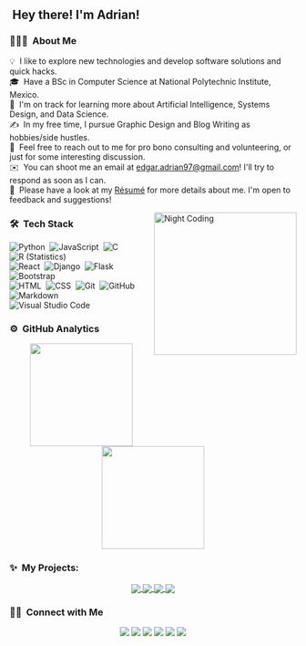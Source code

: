 
<!--![Adrian Romo Banner]-->

## &nbsp;Hey there! I'm Adrian!

### 👨🏻‍💻 &nbsp;About Me

💡 &nbsp;I like to explore new technologies and develop software solutions and quick hacks.\
🎓 &nbsp;Have a BSc in Computer Science at National Polytechnic Institute, Mexico.\
🌱 &nbsp;I'm on track for learning more about Artificial Intelligence, Systems Design, and Data Science.\
✍️ &nbsp;In my free time, I pursue Graphic Design and Blog Writing as hobbies/side hustles.\
💬 &nbsp;Feel free to reach out to me for pro bono consulting and volunteering, or just for some interesting discussion.\
✉️ &nbsp;You can shoot me an email at [edgar.adrian97@gmail.com](mailto:edgar.adrian97@gmail.com)! I'll try to respond as soon as I can.\
📄 &nbsp;Please have a look at my [Résumé](https://www.adrianromo.me/resume) for more details about me. I'm open to feedback and suggestions!

<img alt="Night Coding" src="https://i.pinimg.com/originals/e4/26/70/e426702edf874b181aced1e2fa5c6cde.gif" width="250px" align="right"/>

### 🛠 &nbsp;Tech Stack

![Python](https://img.shields.io/badge/-Python-05122A?style=flat&logo=python)&nbsp;
![JavaScript](https://img.shields.io/badge/-JavaScript-05122A?style=flat&logo=javascript)&nbsp;
![C](https://img.shields.io/badge/-C-05122A?style=flat&logo=C&logoColor=A8B9CC)&nbsp;
![R (Statistics)](https://img.shields.io/badge/-R-05122A?style=flat&logo=R&logoColor=276DC3)\
![React](https://img.shields.io/badge/-React-05122A?style=flat&logo=react)&nbsp;
![Django](https://img.shields.io/badge/-Django-05122A?style=flat&logo=django&logoColor=092E20)&nbsp;
![Flask](https://img.shields.io/badge/-Flask-05122A?style=flat&logo=flask)&nbsp;
![Bootstrap](https://img.shields.io/badge/-Bootstrap-05122A?style=flat&logo=bootstrap&logoColor=563D7C)\
![HTML](https://img.shields.io/badge/-HTML-05122A?style=flat&logo=HTML5)&nbsp;
![CSS](https://img.shields.io/badge/-CSS-05122A?style=flat&logo=CSS3&logoColor=1572B6)&nbsp;
![Git](https://img.shields.io/badge/-Git-05122A?style=flat&logo=git)&nbsp;
![GitHub](https://img.shields.io/badge/-GitHub-05122A?style=flat&logo=github)&nbsp;
![Markdown](https://img.shields.io/badge/-Markdown-05122A?style=flat&logo=markdown)\
![Visual Studio Code](https://img.shields.io/badge/-Visual%20Studio%20Code-05122A?style=flat&logo=visual-studio-code&logoColor=007ACC)&nbsp;

### ⚙️ &nbsp;GitHub Analytics

<p align="center">
<a href="https://github.com/AdrianRomo">
  <img height="180em" src="https://github-readme-stats-eight-theta.vercel.app/api?username=AdrianRomo&show_icons=true&theme=gotham&include_all_commits=true&count_private=true"/>
  <img height="180em" src="https://github-readme-stats-eight-theta.vercel.app/api/top-langs/?username=AdrianRomo&layout=compact&langs_count=8&theme=gotham"/>
</a>
</p>

### ✨ &nbsp;My Projects:
<p align="center">
<a href="https://github.com/AdrianRomo/LyricGenerator">
  <img align="center" src="https://github-readme-stats.vercel.app/api/pin/?username=AdrianRomo&repo=LyricGenerator&theme=gotham" />
</a>

<a href="https://github.com/AdrianRomo/MovieSentimentAnalysis">
 <img align="center" src="https://github-readme-stats.vercel.app/api/pin/?username=AdrianRomo&repo=MovieSentimentAnalysis&theme=gotham" />
</a>

<a href="https://github.com/AdrianRomo/Graficadora3D">
  <img align="center" src="https://github-readme-stats.vercel.app/api/pin/?username=AdrianRomo&repo=Graficadora3D&theme=gotham" />
</a>

<a href="https://github.com/AdrianRomo/Artificial-Intelligence">
 <img align="center" src="https://github-readme-stats.vercel.app/api/pin/?username=AdrianRomo&repo=Artificial-Intelligence&theme=gotham" />
</a>
</p>

### 🤝🏻 &nbsp;Connect with Me
<p align="center">
<a href="https://www.adrianromo.me"><img src="https://img.shields.io/badge/-adrianromo.me-3423A6?style=flat&logo=Google-Chrome&logoColor=white"/></a>
<a href="https://linkedin.com/in/AdrianRomo97"><img src="https://img.shields.io/badge/-Adrian%20Romo%20-0077B5?style=flat&logo=Linkedin&logoColor=white"/></a>
<a href="mailto:edgar.adrian97@gmail.com"><img src="https://img.shields.io/badge/-edgar.adrian97@gmail.com-D14836?style=flat&logo=Gmail&logoColor=white"/></a>
<a href="https://instagram.com/AdrianRomo97"><img src="https://img.shields.io/badge/-@AdrianRomo97-E4405F?style=flat&logo=Instagram&logoColor=white"/></a>
<a href="https://facebook.com/AdrianRomo97"><img src="https://img.shields.io/badge/-@AdrianRomo97-1877F2?style=flat&logo=Facebook&logoColor=white"/></a>
<a href="https://www.twitter.com/AdrianRomo97"><img src="https://img.shields.io/badge/-@AdrianRomo97-239de9?style=flat&logo=Twitter&logoColor=white"/></a>

</p>
